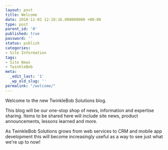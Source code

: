 ```yaml
---
layout: post
title: Welcome
date: 2010-11-02 12:10:16.000000000 +00:00
type: post
parent_id: '0'
published: true
password: ''
status: publish
categories:
- Site Information
tags:
- Site News
- TwinkleBob
meta:
  _edit_last: '1'
  _wp_old_slug: ''
permalink: "/welcome/"
---
```

Welcome to the new TwinkleBob Solutions blog.

This blog will be our one-stop shop of news, information and expertise sharing. Items to be shared here will include site news, product announcements, lessons learned and more.

As TwinkleBob Solutions grows from web services to CRM and mobile app development this will become increasingly useful as a way to see just what we're up to now!
